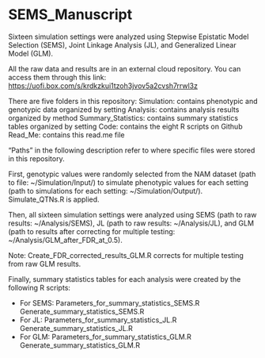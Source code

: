 # SEMS_Manuscript

Sixteen simulation settings were analyzed using Stepwise Epistatic Model Selection (SEMS), Joint Linkage Analysis (JL), and Generalized Linear Model (GLM).

All the raw data and results are in an external cloud repository. You can access them through this link: https://uofi.box.com/s/krdkzkui1tzoh3jvov5a2cvsh7rrwl3z 

There are five folders in this repository: 
Simulation: contains phenotypic and genotypic data organized by setting 
Analysis: contains analysis results organized by method 
Summary_Statistics: contains summary statistics tables organized by setting 
Code: contains the eight R scripts on Github 
Read_Me: contains this read.me file

“Paths” in the following description refer to where specific files were stored in this repository.  

First, genotypic values were randomly selected from the NAM dataset (path to file: ~/Simulation/Input/) to simulate phenotypic values for each setting (path to simulations for each setting: ~/Simulation/Output/). Simulate_QTNs.R is applied. 

Then, all sixteen simulation settings were analyzed using SEMS (path to raw results: ~/Analysis/SEMS), JL (path to raw results: ~/Analysis/JL), and GLM (path to results after correcting for multiple testing: ~/Analysis/GLM_after_FDR_at_0.5). 

Note: Create_FDR_corrected_results_GLM.R corrects for multiple testing from raw GLM results. 

Finally, summary statistics tables for each analysis were created by the following R scripts:
* For SEMS: 
Parameters_for_summary_statistics_SEMS.R 
Generate_summary_statistics_SEMS.R 
* For JL:
Parameters_for_summary_statistics_JL.R
Generate_summary_statistics_JL.R
* For GLM: 
Parameters_for_summary_statistics_GLM.R
Generate_summary_statistics_GLM.R 
